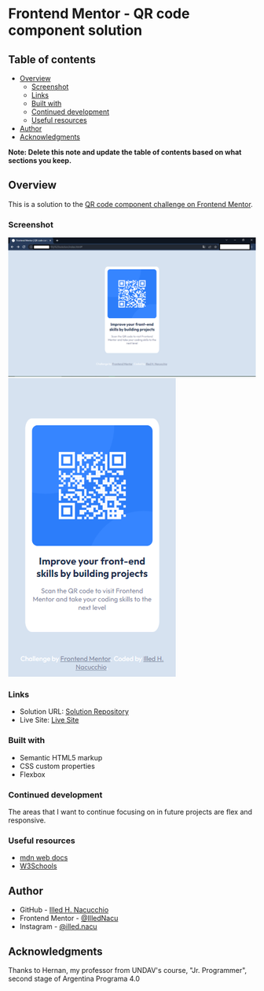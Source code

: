 # Frontend Mentor - QR code component solution

## Table of contents

- [Overview](#overview)
  - [Screenshot](#screenshot)
  - [Links](#links)
  - [Built with](#built-with)
  - [Continued development](#continued-development)
  - [Useful resources](#useful-resources)
- [Author](#author)
- [Acknowledgments](#acknowledgments)

**Note: Delete this note and update the table of contents based on what sections you keep.**

## Overview

This is a solution to the [QR code component challenge on Frontend Mentor](https://www.frontendmentor.io/challenges/qr-code-component-iux_sIO_H).


### Screenshot

![](DesktopExample.png)
![](MobileExample.png)


### Links

- Solution URL: [Solution Repository](https://github.com/IlledNacu/Challenge-1-FrontendMentor)
- Live Site: [Live Site](https://illednacu.github.io/Challenge-1-FrontendMentor/)


### Built with

- Semantic HTML5 markup
- CSS custom properties
- Flexbox


### Continued development

The areas that I want to continue focusing on in future projects are flex and responsive.


### Useful resources

- [mdn web docs](https://developer.mozilla.org/)
- [W3Schools](https://www.w3schools.com/)


## Author

- GitHub - [Illed H. Nacucchio](https://github.com/IlledNacu)
- Frontend Mentor - [@IlledNacu](https://www.frontendmentor.io/profile/IlledNacu)
- Instagram - [@illed.nacu](https://www.instagram.com/illed.nacu/)


## Acknowledgments

Thanks to Hernan, my professor from UNDAV's course, "Jr. Programmer", second stage of Argentina Programa 4.0
